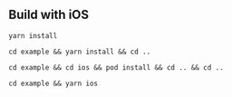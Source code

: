 ## Build with iOS
```
yarn install
```

```
cd example && yarn install && cd ..
```

```
cd example && cd ios && pod install && cd .. && cd ..
```

```
cd example && yarn ios
```
